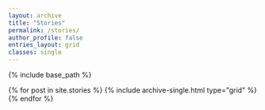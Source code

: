 ```yaml
---
layout: archive
title: "Stories"
permalink: /stories/
author_profile: false
entries_layout: grid
classes: single
---
```


{% include base_path %}

<div class="grid__wrapper">
  {% for post in site.stories %}
    {% include archive-single.html type="grid" %}
  {% endfor %}
</div>
